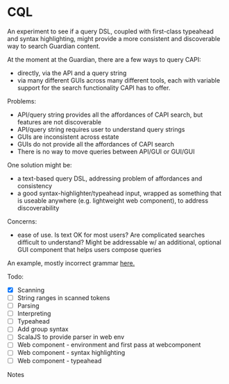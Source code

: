 # CQL

An experiment to see if a query DSL, coupled with first-class typeahead and syntax highlighting, might provide a more consistent and discoverable way to search Guardian content.

At the moment at the Guardian, there are a few ways to query CAPI:
  - directly, via the API and a query string
  - via many different GUIs across many different tools, each with variable support for the search functionality CAPI has to offer.

Problems:
  - API/query string provides all the affordances of CAPI search, but features are not discoverable
  - API/query string requires user to understand query strings
  - GUIs are inconsistent across estate
  - GUIs do not provide all the affordances of CAPI search
  - There is no way to move queries between API/GUI or GUI/GUI

One solution might be:
  - a text-based query DSL, addressing problem of affordances and consistency
  - a good syntax-highlighter/typeahead input, wrapped as something that is useable anywhere (e.g. lightweight web component), to address discoverability

Concerns:
  - ease of use. Is text OK for most users? Are complicated searches difficult to understand? Might be addressable w/ an additional, optional GUI component that helps users compose queries

An example, mostly incorrect grammar [here.](https://github.com/jonathonherbert/cql/blob/main/src/main/scala/grammar/grammar.txt)

Todo:

- [x] Scanning
- [ ] String ranges in scanned tokens
- [ ] Parsing
- [ ] Interpreting
- [ ] Typeahead
- [ ] Add group syntax
- [ ] ScalaJS to provide parser in web env
- [ ] Web component - environment and first pass at webcomponent
- [ ] Web component - syntax highlighting
- [ ] Web component - typeahead

Notes

